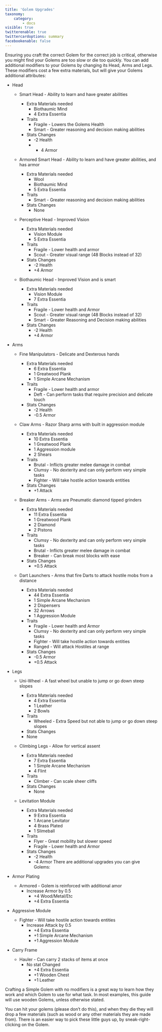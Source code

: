 ```yaml
---
title: 'Golem Upgrades'
taxonomy:
    category:
        - docs
visible: true
twitterenable: true
twittercardoptions: summary
facebookenable: false
---
```


Ensuring you craft the correct Golem for the correct job is critical, otherwise you might find your Golems are too slow or die too quickly. You can add additional modifiers to your Golems by changing its Head, Arms and Legs. These modifiers cost a few extra materials, but will give your Golems additional attributes:

* Head
	* Smart Head - Ability to learn and have greater abilities
		* Extra Materials needed
			* Biothaumic Mind
			* 4 Extra Essentia
		* Traits
			* Fragile - Lowers the Golems Health
			* Smart - Greater reasoning and decision making abilities 
		* Stats Changes
			* -2 Health
			* + 4 Armor

	* Armored Smart Head - Ability to learn and have greater abilities, and has armor
		* Extra Materials needed
			* Wool
			* Biothaumic Mind
			* 5 Extra Essentia
		* Traits
			* Smart - Greater reasoning and decision making abilities 
		* Stats Changes
			* None

	* Perceptive Head - Improved Vision
		* Extra Materials needed
			* Vision Module
			* 5 Extra Essentia
		* Traits
			* Fragile - Lower health and armor
			* Scout - Greater visual range (48 Blocks instead of 32)
		* Stats Changes
			* -2 Health
			* +4 Armor

	* Biothaumic Head - Improved Vision and is smart
		* Extra Materials needed
			* Vision Module
			* 7 Extra Essentia
		* Traits
			* Fragile - Lower health and Armor
			* Scout - Greater visual range (48 Blocks instead of 32)
			* Smart - Greater Reasoning and Decision making abilities 
		* Stats Changes
			* -2 Health
			* +4 Armor

* Arms
	* Fine Manipulators - Delicate and Dexterous hands
		* Extra Materials needed
			* 6 Extra Essentia
			* 1 Greatwood Plank
			* 1 Simple Arcane Mechanism
		* Traits
			* Fragile - Lower health and armor
			* Deft - Can perform tasks that require precision and delicate touch
		* Stats Changes
			* -2 Health
			* -0.5 Armor

	* Claw Arms - Razor Sharp arms with built in aggression module 
		* Extra Materials needed
			* 10 Extra Essentia
			* 1 Greatwood Plank
			* 1 Aggression module
			* 2 Shears
		* Traits
			* Brutal - Inflicts greater melee damage in combat
			* Clumsy - No dexterity and can only perform very simple tasks
			* Fighter - Will take hostile action towards entities
		* Stats Changes
			* +1 Attack


	* Breaker Arms - Arms are Pneumatic diamond tipped grinders
		* Extra Materials needed
			* 11 Extra Essentia
			* 1 Greatwood Plank
			* 2 Diamond
			* 2 Pistons
		* Traits
			* Clumsy - No dexterity and can only perform very simple tasks
			* Brutal - Inflicts greater melee damage in combat
			* Breaker - Can break most blocks with ease
		* Stats Changes
			* +0.5 Attack

	* Dart Launchers - Arms that fire Darts to attack hostile mobs from a distance 
		* Extra Materials needed
			* 44 Extra Essentia
			* 1 Simple Arcane Mechanism
			* 2 Dispensers
			* 32 Arrows
			* 1 Aggression Module
		* Traits
			* Fragile - Lower health and Armor
			* Clumsy - No dexterity and can only perform very simple tasks
			* Fighter - Will take hostile action towards entities
			* Ranged - Will attack Hostiles at range
		* Stats Changes
			* -0.5 Armor
			* +0.5 Attack

* Legs
	* Uni-Wheel - A fast wheel but unable to jump or go down steep slopes
		* Extra Materials needed
			* 4 Extra Essentia
			* 1 Leather
			* 2 Bowls
		* Traits
			* Wheeled - Extra Speed but not able to jump or go down steep slopes
		* Stats Changes
		* None

	* Climbing Legs - Allow for vertical assent
		* Extra Materials needed
			* 7 Extra Essentia
			* 1 Simple Arcane Mechanism
			* 4 Flint
		* Traits
			* Climber - Can scale sheer cliffs
		* Stats Changes
			* None

	* Levitation Module
		* Extra Materials needed
			* 9 Extra Essentia
			* 1 Arcane Levitator
			* 4 Brass Plated
			* 1 Slimeball
		* Traits
			* Flyer - Great mobility but slower speed
			* Fragile - Lower health and Armor
		* Stats Changes
			* -2 Health
			* -4 Armor
There are additional upgrades you can give Golems:

* Armor Plating
	* Armored - Golem is reinforced with additional amor
		* Increase Armor by 0.5
			* +4 Wood/Metal/Etc
			* +4  Extra Essentia

* Aggressive Module
	* Fighter - Will take hostile action towards entities
		* Increase Attack by 0.5
			* +4  Extra Essentia
			* +1 Simple Arcane Mechanism 
			* +1 Aggression Module

* Carry Frame
	* Hauler - Can carry 2 stacks of items at once
		* No stat Changed 
			* +4  Extra Essentia
			* +1 Wooden Chest 
			* +1 Leather

Crafting a Simple Golem with no modifiers is a great way to learn how they work and which Golem to use for what task. In most examples, this guide will use wooden Golems, unless otherwise stated. 

You can hit your golems (please don’t do this), and when they die they will drop a few materials (such as wood or any other materials they are made from). There is an easier way to pick these little guys up, by sneak-right-clicking on the Golem.

